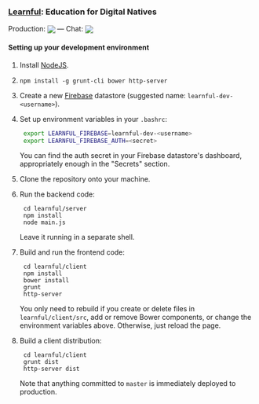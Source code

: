 ### [Learnful](https://learnful.co/): Education for Digital Natives

Production: <a href="https://www.shippable.com/projects/537af423aae0ace700dc2b39"><img style="display: inline-block; vertical-align: middle;" src="https://api.shippable.com/projects/537af423aae0ace700dc2b39/badge/master"/></a> &mdash; Chat: <a href="https://gitter.im/Learnful/learnful"><img style="display: inline-block; vertical-align: middle;" src="https://badges.gitter.im/Learnful/learnful.png"/></a>

#### Setting up your development environment

1. Install [NodeJS](https://nodejs.org/).

2. `npm install -g grunt-cli bower http-server`

3. Create a new [Firebase](https://firebase.com/) datastore (suggested name: `learnful-dev-<username>`).

4. Set up environment variables in your `.bashrc`:

   ```bash
    export LEARNFUL_FIREBASE=learnful-dev-<username>
    export LEARNFUL_FIREBASE_AUTH=<secret>
   ```

   You can find the auth secret in your Firebase datastore's dashboard, appropriately enough in the
   "Secrets" section.

5. Clone the repository onto your machine.

6. Run the backend code:

   ```
    cd learnful/server
    npm install
    node main.js
   ```
   
   Leave it running in a separate shell.
   
7. Build and run the frontend code:

   ```
    cd learnful/client
    npm install
    bower install
    grunt
    http-server
   ```
   
   You only need to rebuild if you create or delete files in `learnful/client/src`, add or remove
   Bower components, or change the environment variables above.  Otherwise, just reload the page.

8. Build a client distribution:

   ```
    cd learnful/client
    grunt dist
    http-server dist
   ```

   Note that anything committed to `master` is immediately deployed to production.
